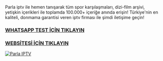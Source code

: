 Parla iptv ile hemen tanışarak tüm spor karşılaşmaları, dizi-film arşivi, yetişkin içerikleri ile toplamda 100.000+ içeriğe anında erişin! 
Türkiye'nin en kaliteli, donmama garantisi veren iptv firması ile şimdi iletişime geçin!

### **[WHATSAPP TEST İÇİN TIKLAYIN](https://api.whatsapp.com/send?phone=447871719796)**
### **[WEBSİTESİ İÇİN TIKLAYIN](https://parlaiptv.net/)**
[![Parla IPTV](https://github.com/user-attachments/assets/2ba5ca4d-3b6d-436f-b2c2-49c2964713c7)](https://parlaiptv.net/)
